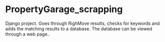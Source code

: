 # PropertyGarage_scrapping
Django project. Goes through RighMove results, checks for keywords and adds the matching results to a database. The database can be viewed through a web page..
